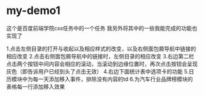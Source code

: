 # my-demo1

这个是百度前端学院css任务中的一个任务
我另外将其中的一些我能完成的功能也实现了

1.点击左侧目录的打开与收起以及相应样式的改变，以及右侧面包屑导航中链接的相应改变
2.点击右侧面包屑导航中的链接时，左侧目录的相应改变
3.右边第二栏点击两个按钮中间内容会相应的滚动，当滚动到边缘位置时，再次点击按钮会呈现灰色（即告诉用户已经到头了点击无效）
4.右边下面统计表中选项卡的功能
5.日历模块中为每一天添加移入事件，排除没有内容的td
6.为汽车行业品牌榜模块的表格每一行添加移入效果
